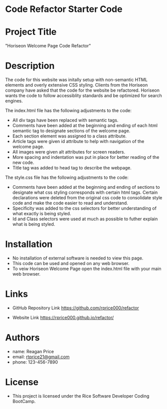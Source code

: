 # Code Refactor Starter Code

# Project Title 
"Horiseon Welcome Page Code Refactor"

# Description

The code for this website was initally setup with non-semantic HTML elements and overly extensive CSS styling.  Clients from the Horiseon company have asked that the code for the website be refactored.  Horiseon wants the code to follow accessiblity standards and be optimized for search engines.  

The index.html file has the following adjustments to the code:
- All div tags have been replaced with semantic tags.
- Comments have been added at the beginning and ending of each html semantic tag to designate sections of the welcome page.
- Each section element was assigned to a class attribute.
- Article tags were given id attribute to help with navigation of the welcome page.
- All images were given alt attributes for screen readers.
- More spacing and indentation was put in place for better reading of the new code.
- Title tag was added to head tag to describe the webpage.

The style.css file has the following adjustments to the code:
- Comments have been added at the beginning and ending of sections to designate what css styling corresponds with certain html tags.
Certain declarations were deleted from the original css code to consolidate style code and make the code easier to read and understand.
- Specificity was added to the css selectors for better understanding of what exactly is being styled.
- Id and Class selectors were used at much as possible to futher explain what is being styled.

# Installation

- No installation of external software is needed to view this page.
- This code can be used and opened on any web browser.
- To veiw Horiseon Welcome Page open the index.html file with your main web browser.

# Links

- GitHub Repository Link
https://github.com/rprice000/refactor

- Website Link
https://rprice000.github.io/refactor/

# Authors

- name: Reagan Price
- email: rtprice21@gmail.com
- phone: 123-456-7890

# License

- This project is licensed under the Rice Software Developer Coding BootCamp.







